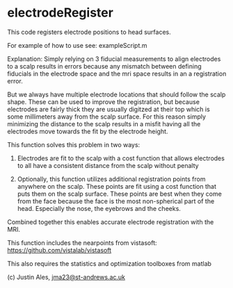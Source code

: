 electrodeRegister
=================

This code registers electrode positions to head surfaces.

For example of how to use see: exampleScript.m


Explanation:
Simply relying on 3 fiducial measurements to align electrodes to a scalp results in errors because any mismatch between defining fiducials in the electrode space and the mri space results in an a registration error. 
 
But we always have multiple electrode locations that should follow the scalp shape.  These can be used to improve the registration, but because electrodes are fairly thick they are usually digitzed at their top which is some millimeters away from the scalp surface. For this reason simply minimizing the distance to the scalp results in a misfit having all the electrodes move towards the fit by the electrode height.

This function solves this problem in two ways:

1) Electrodes are fit to the scalp with a cost function that allows electrodes to all have a consistent distance from the scalp without penalty

2) Optionally, this function utilizes additional registration points from anywhere on the scalp. These points are fit using a cost function that puts them on the scalp surface. These points are best when they come from the face because the face is the most non-spherical part of the head. Especially the nose, the eyebrows and the cheeks.

Combined together this enables accurate electrode registration with the MRI.


This function includes the nearpoints from vistasoft: https://github.com/vistalab/vistasoft

This also requires the statistics and optimization toolboxes from matlab

(c) Justin Ales, jma23@st-andrews.ac.uk
